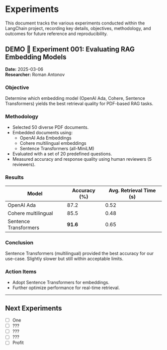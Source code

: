# Experiments

This document tracks the various experiments conducted within the LangChain project, recording key details, objectives, methodology, and outcomes for future reference and reproducibility.

## DEMO 🔬 Experiment 001: Evaluating RAG Embedding Models

**Date:** 2025-03-06  
**Researcher:** Roman Antonov

### Objective
Determine which embedding model (OpenAI Ada, Cohere, Sentence Transformers) yields the best retrieval quality for PDF-based RAG tasks.

### Methodology
- Selected 50 diverse PDF documents.
- Embedded documents using:
  - OpenAI Ada Embeddings
  - Cohere multilingual embeddings
  - Sentence Transformers (all-MiniLM)
- Evaluated with a set of 20 predefined questions.
- Measured accuracy and response quality using human reviewers (5 reviewers).

### Results
| Model                | Accuracy (%) | Avg. Retrieval Time (s) |
|----------------------|--------------|-------------------------|
| OpenAI Ada           | 87.2         | 0.52                    |
| Cohere multilingual  | 85.5         | 0.48                    |
| Sentence Transformers| **91.6**     | 0.65                    |

### Conclusion
Sentence Transformers (multilingual) provided the best accuracy for our use-case. Slightly slower but still within acceptable limits.

### Action Items
- Adopt Sentence Transformers for embeddings.
- Further optimize performance for real-time retrieval.

---

## Next Experiments
- [ ] One
- [ ] ???
- [ ] ???
- [ ] ???
- [ ] Profit
